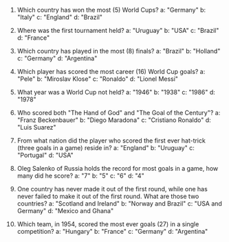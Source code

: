 1. Which country has won the most (5) World Cups?
    a: "Germany"
    b: "Italy" 
    c: "England" 
    d: "Brazil"

2. Where was the first tournament held?
    a: "Uruguay" 
    b: "USA" 
    c: "Brazil" 
    d: "France"

3. Which country has played in the most (8) finals?
    a: "Brazil" 
    b: "Holland" 
    c: "Germany" 
    d: "Argentina"

4. Which player has scored the most career (16) World Cup goals?
    a: "Pele" 
    b: "Miroslav Klose" 
    c: "Ronaldo" 
    d: "Lionel Messi"

5. What year was a World Cup not held?
    a: "1946" 
    b: "1938" 
    c: "1986" 
    d: "1978"

6. Who scored both "The Hand of God" and "The Goal of the Century"?
    a: "Franz Beckenbauer" 
    b: "Diego Maradona" 
    c: "Cristiano Ronaldo" 
    d: "Luis Suarez"

7. From what nation did the player who scored the first ever hat-trick (three goals in a game) reside in?
    a: "England" 
    b: "Uruguay" 
    c: "Portugal" 
    d: "USA"

8. Oleg Salenko of Russia holds the record for most goals in a game, how many did he score?
    a: "7" 
    b: "5" 
    c: "6"
    d: "4" 
     
9. One country has never made it out of the first round, while one has never failed to make it out of the first round. What are those two countries?
    a: "Scotland and Ireland"
    b: "Norway and Brazil" 
    c: "USA and Germany" 
    d: "Mexico and Ghana"

10. Which team, in 1954, scored the most ever goals (27) in a single competition?
    a: "Hungary"
    b: "France" 
    c: "Germany" 
    d: "Argentina"